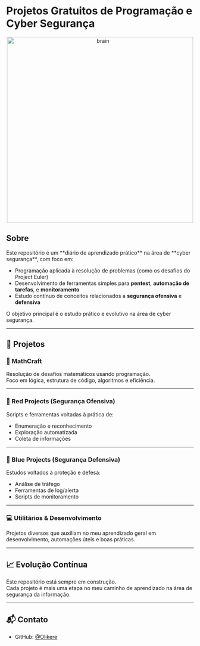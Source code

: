
# Projetos Gratuitos de Programação e Cyber Segurança

<p align="center">
  <img src="https://github.com/Olikere/Free-Projects/raw/main/images/brain.png" alt="brain" width="500" />
</p>



## Sobre

<div>Este repositório é um **diário de aprendizado prático** na área de **cyber segurança**, com foco em:

- Programação aplicada à resolução de problemas (como os desafios do Project Euler)
- Desenvolvimento de ferramentas simples para **pentest**, **automação de tarefas**, e **monitoramento**
- Estudo contínuo de conceitos relacionados a **segurança ofensiva** e **defensiva**

O objetivo principal é o estudo prático e evolutivo na área de cyber segurança.


------------------


## 🧠 Projetos

### 🔢 MathCraft

Resolução de desafios matemáticos usando programação.  
Foco em lógica, estrutura de código, algoritmos e eficiência.


------------------


### 🔴 Red Projects (Segurança Ofensiva)
Scripts e ferramentas voltadas à prática de:
- Enumeração e reconhecimento
- Exploração automatizada
- Coleta de informações


------------------


### 🔵 Blue Projects (Segurança Defensiva)
Estudos voltados à proteção e defesa:
- Análise de tráfego
- Ferramentas de log/alerta
- Scripts de monitoramento

---

### 💻 Utilitários & Desenvolvimento
Projetos diversos que auxiliam no meu aprendizado geral em desenvolvimento, automações úteis e boas práticas.

---

## 📈 Evolução Contínua

Este repositório está sempre em construção.  
Cada projeto é mais uma etapa no meu caminho de aprendizado na área de segurança da informação.

---

## 📬 Contato

- GitHub: [@Olikere](https://github.com/Olikere)

